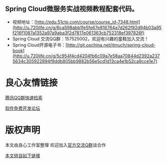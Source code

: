 ## Spring Cloud微服务实战视频教程配套代码。

* 视频地址：[http://edu.51cto.com/course/course_id-7348.html](http://u.720life.cn/g/6ca598abb1fe5fe67e816764a7d262f92d94b03a95f216f1087a1352a97a9aba3f2d7817e061363cb752318ef397826f) 
* Spring Cloud 交流QQ群：157525002，欢迎有兴趣的童鞋加入交流！
* Spring Cloud开源电子书：[http://git.oschina.net/itmuch/spring-cloud-book](http://u.720life.cn/g/5c954f4cd4204fb6c09a7e58aa70844d2392a2375634c305922894f9ddb805bb9882b56e5cd1d13ca4e1b52ca9cce1e7) 




 # 良心友情链接

[腾讯QQ群快速检索](http://u.720life.cn/s/8cf73f7c)

[软件免费开发论坛](http://u.720life.cn/s/bbb01dc0)

# 版权声明 

本文由良心工作室整理 欢迎加入[官方交流Q群](https://u.720life.cn/s/f2316816)谈合作

[本文转自如下链接](http://u.720life.cn/g/2e71d0f0a5c601172267ba20d3a43c6e9dd11bc19dc2dce60feb53ea51ce4ae94c1b0edc34c45da2a2aacb481804961ea793f53fd5fb9fde8a05122360f5eb203dd143119ed71184e483cef84e8714da)